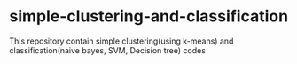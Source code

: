 # simple-clustering-and-classification
This repository contain simple clustering(using k-means) and classification(naive bayes, SVM, Decision tree) codes
